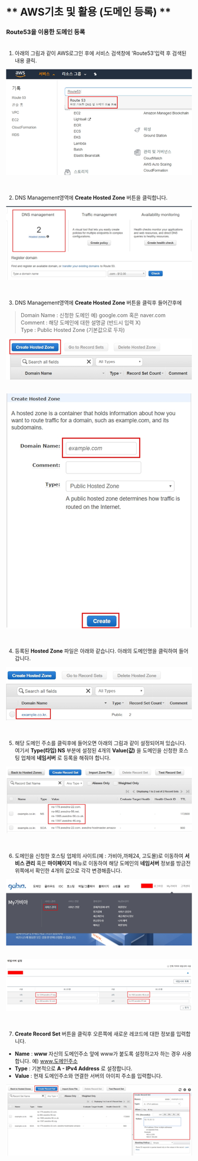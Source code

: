 # ** AWS기초 및 활용 (도메인 등록) ** 

### Route53을 이용한 도메인 등록<br><br>

1. 아래의 그림과 같이 AWS로그인 후에 서비스 검색창에 'Route53'입력 후 검색된 내용 클릭.<br>

![도메인등록1](https://github.com/dockerdongjin/aws-network-examples/blob/master/case1/img/case1-1.jpg)<br><br><br>


2. DNS Management영역에 __Create Hosted Zone__ 버튼을 클릭합니다.<br>

![도메인등록2](https://github.com/dockerdongjin/aws-network-examples/blob/master/case1/img/case1-2.jpg)<br><br><br>

3. DNS Management영역에 __Create Hosted Zone__ 버튼을 클릭후 들어간후에<br>
> Domain Name : 신청한 도메인 예) google.com 혹은 naver.com<br>
> Comment : 해당 도메인에 대한 설명글 (반드시 입력 X)<br>
> Type : Public Hosted Zone (기본값으로 두자)

![도메인등록3](https://github.com/dockerdongjin/aws-network-examples/blob/master/case1/img/case1-3.jpg)<br><br><br>
![도메인등록4](https://github.com/dockerdongjin/aws-network-examples/blob/master/case1/img/case1-4.jpg)<br><br><br>

4. 등록된 __Hosted Zone__ 파일은 아래와 같습니다. 아래의 도메인명을 클릭하여 들어갑니다.<br> 

![도메인등록5](https://github.com/dockerdongjin/aws-network-examples/blob/master/case1/img/case1-5.jpg)<br><br><br>

5. 해당 도메인 주소를 클릭후에 들어오면 아래의 그림과 같이 설정되어져 있습니다. 여기서 __Type(타입) NS__ 부분에 설정된 4개의 __Value(값)__ 을 도메인을 신청한 호스팅 업체에 __네임서버__ 로 등록을 해줘야 합니다.<br>

![도메인등록6](https://github.com/dockerdongjin/aws-network-examples/blob/master/case1/img/case1-6.jpg)<br><br><br>

6. 도메인을 신청한 호스팅 업체의 사이트(예 : 가비아,까페24, 고도몰)로 이동하여 __서비스 관리__ 혹은 __마이페이지__ 메뉴로 이동하여 해당 도메인의 __네임서버__ 정보를 방금전 위쪽에서 확인한 4개의 값으로 각각 변경해줍니다.<br>

![도메인등록7](https://github.com/dockerdongjin/aws-network-examples/blob/master/case1/img/case1-7-2.jpg)<br><br><br>
![도메인등록8](https://github.com/dockerdongjin/aws-network-examples/blob/master/case1/img/case1-7.jpg)<br><br><br>

7. __Create Record Set__ 버튼을 클릭후 오른쪽에 새로운 레코드에 대한 정보를 입력합니다. <br>

+ __Name__ : __www__  자신의 도메인주소 앞에 www가 붙도록 설정하고자 하는 경우 사용합니다. 예) www.도메인주소
+ __Type__ : 기본적으로 __A - IPv4 Address__ 로 설정합니다.
+ __Value__ : 현재 도메인주소와 연결한 서버의 아이피 주소를 입력합니다.

![도메인등록8](https://github.com/dockerdongjin/aws-network-examples/blob/master/case1/img/case1-8.jpg)<br><br><br>




